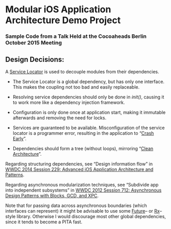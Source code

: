 # Modular iOS Application Architecture Demo Project

### Sample Code from a Talk Held at the Cocoaheads Berlin October 2015 Meeting

## Design Decisions:

A [Service Locator](http://www.martinfowler.com/articles/injection.html#UsingAServiceLocator) is used to decouple modules from their dependencies.

- The Service Locator is a global dependency, but has only one interface. This makes the coupling not too bad and easily replaceable.

- Resolving service dependencies should only be done in _init()_, causing it to work more like a dependency injection framework.

- Configuration is only done once at application start, making it immutable afterwards and removing the need for locks.

- Services are guaranteed to be available. Misconfiguration of the service locator is a programmer error, resulting in the application to “[Crash Early](https://pragprog.com/book/tpp/the-pragmatic-programmer)”.

- Dependencies should form a tree (without loops), mirroring “[Clean Architecture](https://blog.8thlight.com/uncle-bob/2012/08/13/the-clean-architecture.html)”. 

Regarding structuring dependencies, see “Design information flow” in [WWDC 2014 Session 229: Advanced iOS Application Architecture and Patterns](https://developer.apple.com/videos/play/wwdc2014-229/).

Regarding asynchronous modularization techniques, see “Subdivide app into independent subsystems” in [WWDC 2012 Session 712: Asynchronous Design Patterns with Blocks, GCD, and XPC](https://developer.apple.com/videos/play/wwdc2012-712/).

Note that for passing data across asynchronous boundaries (which interfaces can represent) it might be advisable to use some [Future](https://twitter.github.io/scala_school/finagle.html#Future)– or [Rx](http://reactivex.io)–style library. Otherwise I would discourage most other global dependencies, since it tends to become a PITA fast.
